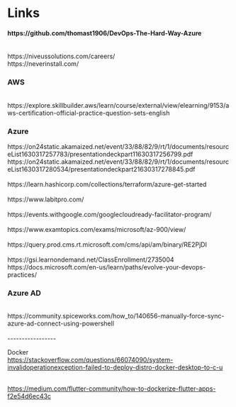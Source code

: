 # Links
<h4>https://github.com/thomast1906/DevOps-The-Hard-Way-Azure</h4>
<br>
https://niveussolutions.com/careers/
<br>
https://neverinstall.com/
<br>
<h3> AWS </h3>
<br>https://explore.skillbuilder.aws/learn/course/external/view/elearning/9153/aws-certification-official-practice-question-sets-english<br>


<h3>Azure</h3>
https://on24static.akamaized.net/event/33/88/82/9/rt/1/documents/resourceList1630317257783/presentationdeckpart11630317256799.pdf
<br>
https://on24static.akamaized.net/event/33/88/82/9/rt/1/documents/resourceList1630317280534/presentationdeckpart21630317278845.pdf
<br>
<br>https://learn.hashicorp.com/collections/terraform/azure-get-started<br>
<br>https://www.labitpro.com/<br>
<br>https://events.withgoogle.com/googlecloudready-facilitator-program/<br>
<br>https://www.examtopics.com/exams/microsoft/az-900/view/<br>
<br>https://query.prod.cms.rt.microsoft.com/cms/api/am/binary/RE2PjDI<br>
<br>https://gsi.learnondemand.net/ClassEnrollment/2735004<br>
https://docs.microsoft.com/en-us/learn/paths/evolve-your-devops-practices/

<h3>Azure AD</h3>
<br>https://community.spiceworks.com/how_to/140656-manually-force-sync-azure-ad-connect-using-powershell<br>
<br>-----------------<br>

Docker
<br>https://stackoverflow.com/questions/66074090/system-invalidoperationexception-failed-to-deploy-distro-docker-desktop-to-c-u<br>

<br>https://medium.com/flutter-community/how-to-dockerize-flutter-apps-f2e54d6ec43c<br>
